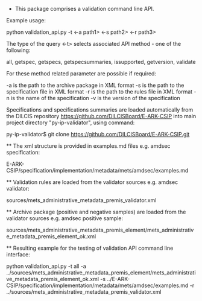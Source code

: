 * This package comprises a validation command line API.

Example usage:

python validation_api.py -t <all> <-a path1> <-s path2> <-r path3>

The type of the query <-t> selects associated API method - one of the following:

all, getspec, getspecs, getspecsummaries, issupported, getversion, validate

For these method related parameter are possible if required:

-a is the path to the archive package in XML format
-s is the path to the specification file in XML format
-r is the path to the rules file in XML format
-n is the name of the specification
-v is the version of the specification



Specifications and specifications summaries are loaded automatically from the DILCIS repository
https://github.com/DILCISBoard/E-ARK-CSIP into main project directory "py-ip-validator", using command:

py-ip-validator$ git clone https://github.com/DILCISBoard/E-ARK-CSIP.git

** The xml structure is provided in examples.md files e.g. amdsec specification:

E-ARK-CSIP/specification/implementation/metadata/mets/amdsec/examples.md


** Validation rules are loaded from the validator sources e.g. amdsec validator:

sources/mets_administrative_metadata_premis_validator.xml


** Archive package (positive and negative samples) are loaded from the validator sources e.g. amdsec positive sample:

sources/mets_administrative_metadata_premis_element/mets_administrative_metadata_premis_element_ok.xml


** Resulting example for the testing of validation API command line interface:

python validation_api.py -t all -a ../sources/mets_administrative_metadata_premis_element/mets_administrative_metadata_premis_element_ok.xml -s ../E-ARK-CSIP/specification/implementation/metadata/mets/amdsec/examples.md -r ../sources/mets_administrative_metadata_premis_validator.xml
